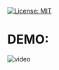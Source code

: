 [![License: MIT](https://img.shields.io/badge/License-MIT-yellow.svg)](https://opensource.org/licenses/MIT)
# DEMO:
![video](https://user-images.githubusercontent.com/47085752/82933740-af165100-9f8a-11ea-9d28-0b636ce6c1fa.gif)
